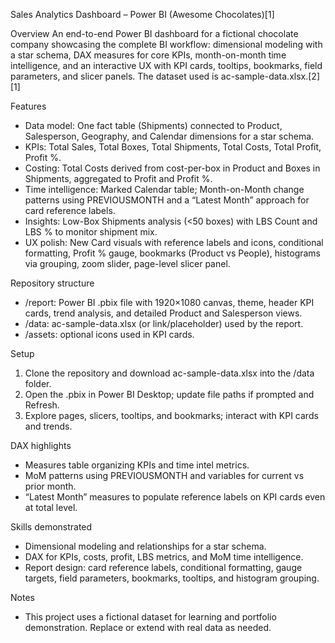 Sales Analytics Dashboard – Power BI (Awesome Chocolates)[1]

Overview
An end-to-end Power BI dashboard for a fictional chocolate company showcasing the complete BI workflow: dimensional modeling with a star schema, DAX measures for core KPIs, month-on-month time intelligence, and an interactive UX with KPI cards, tooltips, bookmarks, field parameters, and slicer panels. The dataset used is ac-sample-data.xlsx.[2][1]

Features
- Data model: One fact table (Shipments) connected to Product, Salesperson, Geography, and Calendar dimensions for a star schema.
- KPIs: Total Sales, Total Boxes, Total Shipments, Total Costs, Total Profit, Profit %.
- Costing: Total Costs derived from cost-per-box in Product and Boxes in Shipments, aggregated to Profit and Profit %.
- Time intelligence: Marked Calendar table; Month-on-Month change patterns using PREVIOUSMONTH and a “Latest Month” approach for card reference labels.
- Insights: Low-Box Shipments analysis (<50 boxes) with LBS Count and LBS % to monitor shipment mix.
- UX polish: New Card visuals with reference labels and icons, conditional formatting, Profit % gauge, bookmarks (Product vs People), histograms via grouping, zoom slider, page-level slicer panel.

Repository structure
- /report: Power BI .pbix file with 1920×1080 canvas, theme, header KPI cards, trend analysis, and detailed Product and Salesperson views.
- /data: ac-sample-data.xlsx (or link/placeholder) used by the report.
- /assets: optional icons used in KPI cards.

Setup
1) Clone the repository and download ac-sample-data.xlsx into the /data folder.
2) Open the .pbix in Power BI Desktop; update file paths if prompted and Refresh.
3) Explore pages, slicers, tooltips, and bookmarks; interact with KPI cards and trends.

DAX highlights
- Measures table organizing KPIs and time intel metrics.
- MoM patterns using PREVIOUSMONTH and variables for current vs prior month.
- “Latest Month” measures to populate reference labels on KPI cards even at total level.

Skills demonstrated
- Dimensional modeling and relationships for a star schema.
- DAX for KPIs, costs, profit, LBS metrics, and MoM time intelligence.
- Report design: card reference labels, conditional formatting, gauge targets, field parameters, bookmarks, tooltips, and histogram grouping.

Notes
- This project uses a fictional dataset for learning and portfolio demonstration. Replace or extend with real data as needed.
